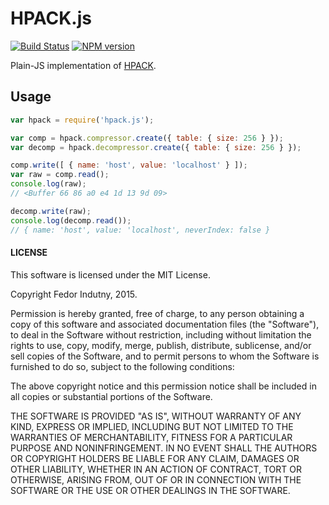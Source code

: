 # HPACK.js

[![Build Status](https://secure.travis-ci.org/indutny/hpack.js.png)](http://travis-ci.org/indutny/hpack.js)
[![NPM version](https://badge.fury.io/js/hpack.js.svg)](http://badge.fury.io/js/hpack.js)

Plain-JS implementation of [HPACK][0].

## Usage

```javascript
var hpack = require('hpack.js');

var comp = hpack.compressor.create({ table: { size: 256 } });
var decomp = hpack.decompressor.create({ table: { size: 256 } });

comp.write([ { name: 'host', value: 'localhost' } ]);
var raw = comp.read();
console.log(raw);
// <Buffer 66 86 a0 e4 1d 13 9d 09>

decomp.write(raw);
console.log(decomp.read());
// { name: 'host', value: 'localhost', neverIndex: false }
```

#### LICENSE

This software is licensed under the MIT License.

Copyright Fedor Indutny, 2015.

Permission is hereby granted, free of charge, to any person obtaining a
copy of this software and associated documentation files (the
"Software"), to deal in the Software without restriction, including
without limitation the rights to use, copy, modify, merge, publish,
distribute, sublicense, and/or sell copies of the Software, and to permit
persons to whom the Software is furnished to do so, subject to the
following conditions:

The above copyright notice and this permission notice shall be included
in all copies or substantial portions of the Software.

THE SOFTWARE IS PROVIDED "AS IS", WITHOUT WARRANTY OF ANY KIND, EXPRESS
OR IMPLIED, INCLUDING BUT NOT LIMITED TO THE WARRANTIES OF
MERCHANTABILITY, FITNESS FOR A PARTICULAR PURPOSE AND NONINFRINGEMENT. IN
NO EVENT SHALL THE AUTHORS OR COPYRIGHT HOLDERS BE LIABLE FOR ANY CLAIM,
DAMAGES OR OTHER LIABILITY, WHETHER IN AN ACTION OF CONTRACT, TORT OR
OTHERWISE, ARISING FROM, OUT OF OR IN CONNECTION WITH THE SOFTWARE OR THE
USE OR OTHER DEALINGS IN THE SOFTWARE.

[0]: https://tools.ietf.org/html/rfc7541
